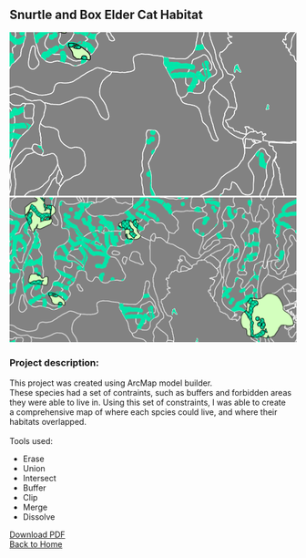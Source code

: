 ## Snurtle and Box Elder Cat Habitat

<img src="images/snurtle2.png?raw=true"/>
<img src="images/map1_ofawesomeness.png?raw=true"/>

### **Project description:** <br>
This project was created using ArcMap model builder.<br>
These species had a set of contraints, such as buffers and forbidden areas <br>
they were able to live in. Using this set of constraints, I was able to create <br>
a comprehensive map of where each spcies could live, and where their <br>
habitats overlapped. <br>
<br>
Tools used:
- Erase
- Union
- Intersect
- Buffer
- Clip
- Merge
- Dissolve

[Download PDF](/projects/Lab6_Part2.pdf)<br>
<a href="https://sophiepeet.github.io">Back to Home </a>
